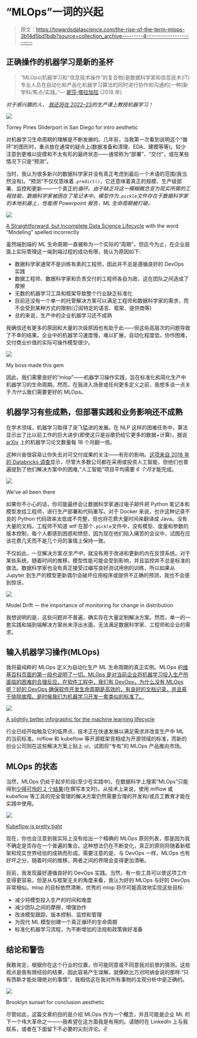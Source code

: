 # “MLOps”一词的兴起

> 原文：<https://towardsdatascience.com/the-rise-of-the-term-mlops-3b14d5bd1bdb?source=collection_archive---------4----------------------->

## 正确操作的机器学习是新的圣杯

> “MLOps(机器学习和“信息技术操作”的复合物)是数据科学家和信息技术(IT)专业人员在自动化和产品化机器学习算法的同时进行协作和沟通的[一种]新学科/焦点/实践。”— [妮莎·塔拉加拉](https://www.aitrends.com/machine-learning/mlops-not-just-ml-business-new-competitive-frontier/) (2018 年)

*对于感兴趣的人，* [*我还将在 2022–23*](https://info.nycdatascience.com/waitinglistforupcomingclass?hs_preview=CfYnYAcl-80863152231)*的生产课上教授机器学习！*

![](img/05f5bd6397332cce432c6b85872a15eb.png)

Torrey Pines Gliderport in San Diego for intro aesthetic

对机器学习生命周期的理解是不断发展的。几年前，当我第一次看到说明这个“循环”的图形时，重点放在通常的疑点上(数据准备和清理、EDA、建模等等)。较少注意到更难以捉摸和不太有形的最终状态——通常称为“部署”、“交付”，或在某些情况下只是“预测”。

当时，我认为很多新兴的数据科学家并没有真正考虑到最后一个术语的范围(我当然没有)。“预测”不仅仅意味着`.predict()`，它还意味着真正的规模、生产级部署、监控和更新——一个真正的*循环。由于缺乏将这一模糊概念变为现实所需的工程技能，数据科学家被困在了笔记本中。模型作为`.pickle`文件存在于数据科学家的本地机器上，性能用 Powerpoint 报告，ML 生命周期被打破。*

![](img/3aa7b49f6619daca1153cd5925259eb3.png)

[A Straightforward, but Incomplete Data Science Lifecycle](https://d1jnx9ba8s6j9r.cloudfront.net/blog/wp-content/uploads/2018/12/Data-Science-Life-Cycle-R-for-Data-Science-290x300.png) with the word “Modeling” spelled incorrectly

虽然端到端的 ML 生命周期一直被称为一个实际的“周期”，但迄今为止，在企业层面上实际管理这一端到端过程的成功有限，我认为原因如下:

*   数据科学家通常不是训练有素的工程师，因此并不总是遵循良好的 DevOps 实践
*   数据工程师、数据科学家和负责交付的工程师各自为政，这在团队之间造成了摩擦
*   无数的机器学习工具和框架导致整个行业缺乏标准化
*   目前还没有一个单一的托管解决方案可以满足工程师和数据科学家的需求，而不会受到某种方式的限制(订阅特定的语言、框架、提供商等)
*   总的来说，生产中的企业机器学习还不成熟

我确信还有更多的原因和大量的次级原因也有助于此——但这些高层次的问题导致了不幸的结果。企业中的机器学习速度慢，难以扩展，自动化程度低，协作困难，交付商业价值的实际可操作模型很少。

![](img/62221a67b645371df00db94f58857526.png)

My boss made this gem

因此，我们需要良好的“mlop”——机器学习操作实践，旨在标准化和简化生产中机器学习的生命周期。然而，在我进入场景或任何更多定义之前，我想多谈一点关于*为什么*我们需要更好的 MLOps。

## 机器学习有些成熟，但部署实践和业务影响还不成熟

在学术领域，机器学习取得了突飞猛进的发展。在 NLP 这样的困难任务中，算法显示出了比以前工作的巨大进步(即使这只是谷歌扔给它更多的数据+计算)，据说 [arXiv](https://arxiv.org/) 上的机器学习论文数量每 18 个月翻一倍。

这种兴奋很容易让你失去对可交付成果的关注——有形的影响。[这项来自 2018 年的 Databricks 调查](https://databricks.com/blog/2018/12/06/cio-survey-top-3-challenges-adopting-ai-and-how-to-overcome-them.html)显示，尽管大多数公司都在采用或投资人工智能，但他们也普遍提到了他们解决方案中的困难,“人工智能”项目平均需要 *6 个月*才能完成。

![](img/570207f9d78c5521cf4658e5275e096c.png)

We’ve all been there

如果你不小心的话，你可能最终会让数据科学家通过电子邮件把 Python 笔记本和模型发给工程师，进行生产部署和代码重写。对于 Docker 来说，也许这种记录不良的 Python 代码效率太低或不完整，但也将花费大量时间来翻译成 Java。没有大量的文档，工程师不知道 wtf 在那个`.pickle`文件中，没有模型、度量和参数的版本控制，每个人都感到困惑和愤怒，因为现在他们陷入痛苦的会议中，试图在应该花费几天而不是几个月的事情上保持一致。

不仅如此，一旦解决方案*在生产中*，就没有用于改进和更新的内在反馈系统。对于某些系统，随着时间的推移，模型性能可能会受到影响，并且监控并不总是标准的做法。数据科学家也没有真正接受过编写良好测试用例的训练，所以如果从 Jupyter 到生产的模型更新偶尔会破坏应用程序或提供不正确的预测，我也不会感到惊讶。

![](img/55cead63d965cd8e5552311cf119f3e4.png)

Model Drift — the importance of monitoring for change in distribution

我想说明的是，这些问题并不普遍，确实存在大量定制解决方案。然而，单一的一套实践和端到端解决方案尚未浮出水面，无法满足数据科学家、工程师和企业的需求。

## 输入机器学习操作(MLOps)

我将最纯粹的 MLOps 定义为自动化生产 ML 生命周期的真正实例。MLOps 的[维基百科页面的第一段也说明了一切。MLOps 是对当前企业将机器学习投入生产所面临的困难的合理反应。在软件工程中，我们有 DevOps，为什么没有 MLOps 呢？好的 DevOps 确保软件开发生命周期是高效的，有良好的文档记录，并且易于排除故障。是时候我们为机器学习开发一套类似的标准了。](https://en.wikipedia.org/wiki/MLOps)

![](img/75ae27592dd643f4e503c9d811c7c6b1.png)

[A slightly better infographic for the machine learning lifecycle](https://docs.microsoft.com/en-us/azure/machine-learning/team-data-science-process/media/lifecycle/tdsp-lifecycle2.png)

行业已经开始触及它的临界点，技术正在快速发展以满足需求并改变生产中 ML 的当前标准。mlflow 和 kubeflow 等开源框架竞相成为开源领域的标准，而新的创业公司则在这些解决方案上贴上 ui，试图将“专有”的 MLOps 产品推向市场。

## MLOps 的状态

当然，MLOps 仍处于起步阶段(至少在实践中)。在数据科学上搜索“MLOps”只能得到[少得可怜的 2 个结果](/search?q=mlops)(在撰写本文时)。从技术上来说，使用 mlflow 或 kubeflow 等工具的完全管理的解决方案仍然需要合理的开发和/或员工教育才能在实践中使用。

![](img/c2aea89077c9586bbd23365d6af03aa2.png)

[Kubeflow is pretty tight](https://user-images.githubusercontent.com/5319646/37641037-2398b4d0-2c53-11e8-9ea9-906fe8c57fbc.jpg)

现在，你也会注意到我实际上没有给出一个精确的 MLOps 原则列表，那是因为我不确定是否存在一个普遍的集合。这种想法仍在不断变化，真正的原则将随着新框架和现实世界经验的成熟而形成。需要注意的是，与 DevOps 一样，MLOps 也有好坏之分，随着时间的推移，两者之间的界限会变得更加清晰。

目前，我发现最好遵循良好的 DevOps 实践。当然，有一些工具可以使这项工作变得更容易，但是从与框架无关的角度来看，我认为好的 MLOps 与好的 DevOps 非常相似。mlop 的目标依然清晰，优秀的 mlop 将尽可能高效地实现这些目标:

*   减少将模型投入生产的时间和难度
*   减少团队之间的摩擦，增强协作
*   改进模型跟踪、版本控制、监控和管理
*   为现代 ML 模型创建一个真正循环的生命周期
*   标准化机器学习流程，为不断增加的法规和政策做好准备

## 结论和警告

我敢肯定，根据你在这个行业的位置，你可能同意或不同意我对前景的猜测。这些观点是我有限经验的结果，因此容易产生误解。就像欧比万对阿纳金说的那样:“只有西斯才能处理绝对的事情”，我相信这在我对所有事物的主观分析中是正确的。

![](img/f2fd7cd9a7a92c056e6e7cca18fac882.png)

Brooklyn sunset for conclusion aesthetic

尽管如此，这篇文章的目的是介绍 MLOps 作为一个概念，并且可能是企业 ML 的下一个伟大革命之一——我希望在这方面我是有用的。请随时在 LinkedIn 上与我联系，或者在下面留下不必要的尖刻评论。✌️